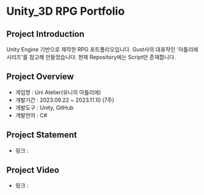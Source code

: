 # Unity_3D RPG Portfolio
## Project Introduction
Unity Engine 기반으로 제작한 RPG 포트폴리오입니다.
Gust사의 대표작인 '아틀리에 시리즈'를 참고해 만들었습니다.
현재 Repository에는 Script만 존재합니다.

## Project Overview
- 게임명 : Uni Atelier(유니의 아틀리에)
- 개발기간 : 2023.09.22 ~ 2023.11.10 (7주)
- 개발도구 : Unity, GitHub
- 개발언어 : C#

## Project Statement
- 링크 :

## Project Video
- 링크 : 
